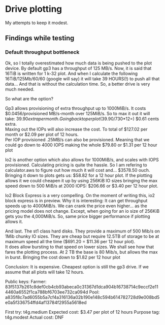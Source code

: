 # Drive plotting
My attempts to keep it modest.

## Findings while testing

### Default throughput bottleneck
Ok, so I totally overestimated how much data is being pushed to the plot device. By default gp3 has a throughput of 125 MB/s. Now, it is said that 16TiB is written for 1 k-32 plot. And when I calculate the following 16TiB/125Mb/60/60 (google will say) it will take 39 HOURS(!) to push all that data... And that is without the calculation time. So, a better drive is very much needed.

So what are the option?

Gp3 allows provisioning of extra throughput up to 1000MiB/s. It costs $0.0456/provisioned MB/s-month over 125MiB/s. So to max it out it will take: $39.90 extra per month. Going back to per plot ($39.90/730*12=) $0.61 cents extra.  
Maxing out the IOPs will also increase the cost. To total of $127.02 per month or $2.09 per plot of 12 hours.  
Per IOP provisioned .25MB/s can also be provisioned. Meaning that we could go down to 4000 IOPS making the whole $79.80 or $1.31 per 12 hour plot

Io2 is another option which also allows for 1000MiB/s, and scales with IOPS provisioned. Calculating pricing is quite the hassle. So I am refering to calculator.aws to figure out how much it will cost and... $3578.50 ouch. Bringing it down to plots gets us: $58.82 for a 12 hour plot.
If the plotting allows it we could cheapen it up by using 256KiB IO sizes bringing the max speed down to 500 MiB/s at 2000 IOPS: $206.66 or $3.40 per 12 hour plot.

Io2 Block Express is a very compelling. On the moment of writing this, io2 block express is in preview. Why it is interesting: It can get throughput speeds up to 4000MiB/s.
We can crank the price even higher... as the pricing model does not change. Except, when going for an io size of 256KiB gets you the 4,000MiB/s. So, same price bigger performance if plotting allows it.

And last. The st1 class hard disks. They provide a maximum of 500 Mib/s on 1Mib chunky IO sizes. They are cheap but require 12.5TB of storage to be at maximum speed all the time ($691.20 = $11.36 per 12 hour plot).  
It does allow bursting to that speed on lower sizes. We shall see how that fares the plotting process. At 2 TB the base is 80 Mib/s, but allows the max in burst. Bringing the cost down to $1.82 per 12 hour plot

Conclusion: It is expensive. Cheapest option is still the gp3 drive. If we assume that all plots will take 12 hours. 


Public keys:
Farmer: 83f5137b261c8def0cb4cb93abeca0c31367d1dca904b16738714c9eccf2e114460a6552f1ca788bf6703ee732ca094d
Pool: a835f8c7ad6055b5a7cf4a316136a02b190e148c594b614782728d9e008bd5e0a5f336754ffd4af13784f2955a5618ed

First try: t4g.medium
Expected cost: $3.47 per plot of 12 hours
Purpose tag: t4g.modest
Actual cost: DNF